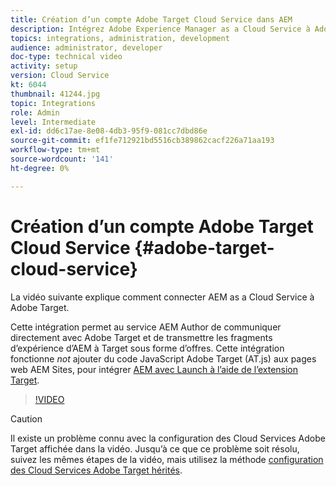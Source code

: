 ```yaml
---
title: Création d’un compte Adobe Target Cloud Service dans AEM
description: Intégrez Adobe Experience Manager as a Cloud Service à Adobe Target à l’aide de l’authentification Cloud Service et Adobe IMS.
topics: integrations, administration, development
audience: administrator, developer
doc-type: technical video
activity: setup
version: Cloud Service
kt: 6044
thumbnail: 41244.jpg
topic: Integrations
role: Admin
level: Intermediate
exl-id: dd6c17ae-8e08-4db3-95f9-081cc7dbd86e
source-git-commit: ef1fe712921bd5516cb389862cacf226a71aa193
workflow-type: tm+mt
source-wordcount: '141'
ht-degree: 0%

---
```


# Création d’un compte Adobe Target Cloud Service {#adobe-target-cloud-service}

La vidéo suivante explique comment connecter AEM as a Cloud Service à Adobe Target.

Cette intégration permet au service AEM Author de communiquer directement avec Adobe Target et de transmettre les fragments d’expérience d’AEM à Target sous forme d’offres.  Cette intégration fonctionne *not* ajouter du code JavaScript Adobe Target (AT.js) aux pages web AEM Sites, pour intégrer [AEM avec Launch à l’aide de l’extension Target](../experience-platform/data-collection/tags/connect-aem-tags-using-developer-console.md).

>[!VIDEO](https://video.tv.adobe.com/v/41244?quality=12&learn=on)

>[!CAUTION]
>
>Il existe un problème connu avec la configuration des Cloud Services Adobe Target affichée dans la vidéo. Jusqu’à ce que ce problème soit résolu, suivez les mêmes étapes de la vidéo, mais utilisez la méthode [configuration des Cloud Services Adobe Target hérités](https://experienceleague.adobe.com/docs/experience-manager-learn/aem-target-tutorial/aem-target-implementation/using-aem-cloud-services.html).
